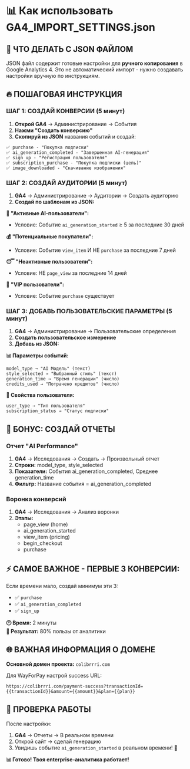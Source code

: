 # 📊 Как использовать GA4_IMPORT_SETTINGS.json

## 🎯 ЧТО ДЕЛАТЬ С JSON ФАЙЛОМ

JSON файл содержит готовые настройки для **ручного копирования** в Google Analytics 4. Это не автоматический импорт - нужно создавать настройки вручную по инструкциям.

## 🔥 ПОШАГОВАЯ ИНСТРУКЦИЯ

### ШАГ 1: СОЗДАЙ КОНВЕРСИИ (5 минут)

1. **Открой GA4** → Администрирование → События
2. **Нажми "Создать конверсию"**
3. **Скопируй из JSON** названия событий и создай:

```
✅ purchase - "Покупка подписки"
✅ ai_generation_completed - "Завершенная AI-генерация" 
✅ sign_up - "Регистрация пользователя"
✅ subscription_purchase - "Покупка подписки (цель)"
✅ image_downloaded - "Скачивание изображения"
```

### ШАГ 2: СОЗДАЙ АУДИТОРИИ (5 минут)

1. **GA4** → Администрирование → Аудитории → Создать аудиторию
2. **Создай по шаблонам из JSON:**

**🎯 "Активные AI-пользователи":**
- Условие: Событие `ai_generation_started` ≥ 5 за последние 30 дней

**💰 "Потенциальные покупатели":**
- Условие: Событие `view_item` И НЕ `purchase` за последние 7 дней

**😴 "Неактивные пользователи":**
- Условие: НЕ `page_view` за последние 14 дней

**👑 "VIP пользователи":**
- Условие: Событие `purchase` существует

### ШАГ 3: ДОБАВЬ ПОЛЬЗОВАТЕЛЬСКИЕ ПАРАМЕТРЫ (5 минут)

1. **GA4** → Администрирование → Пользовательские определения
2. **Создать пользовательское измерение**
3. **Добавь из JSON:**

**📊 Параметры событий:**
```
model_type → "AI Модель" (текст)
style_selected → "Выбранный стиль" (текст) 
generation_time → "Время генерации" (число)
credits_used → "Потрачено кредитов" (число)
```

**👤 Свойства пользователя:**
```
user_type → "Тип пользователя"
subscription_status → "Статус подписки"
```

## 🚀 БОНУС: СОЗДАЙ ОТЧЕТЫ

### Отчет "AI Performance"
1. **GA4** → Исследования → Создать → Произвольный отчет
2. **Строки:** model_type, style_selected  
3. **Показатели:** События ai_generation_completed, Среднее generation_time
4. **Фильтр:** Название события = ai_generation_completed

### Воронка конверсий
1. **GA4** → Исследования → Анализ воронки
2. **Этапы:**
   - page_view (home)
   - ai_generation_started
   - view_item (pricing)
   - begin_checkout  
   - purchase

## ⚡ САМОЕ ВАЖНОЕ - ПЕРВЫЕ 3 КОНВЕРСИИ:

Если времени мало, создай минимум эти 3:
- ✅ `purchase` 
- ✅ `ai_generation_completed`
- ✅ `sign_up`

**🕐 Время:** 2 минуты  
**💪 Результат:** 80% пользы от аналитики

## 🌐 ВАЖНАЯ ИНФОРМАЦИЯ О ДОМЕНЕ

**Основной домен проекта:** `colibrrri.com`

Для WayForPay настрой success URL:
```
https://colibrrri.com/payment-success?transactionId={{transactionId}}&amount={{amount}}&plan={{plan}}
```

## 🎯 ПРОВЕРКА РАБОТЫ

После настройки:
1. **GA4** → Отчеты → В реальном времени
2. Открой сайт → сделай генерацию
3. Увидишь событие `ai_generation_started` в реальном времени! 🚀

**📊 Готово! Твоя enterprise-аналитика работает!**